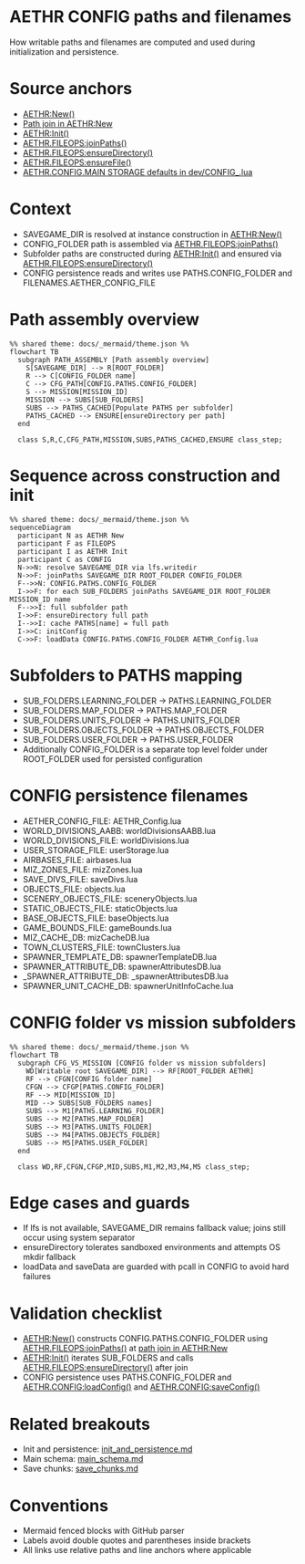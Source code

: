 # AETHR CONFIG paths and filenames

How writable paths and filenames are computed and used during initialization and persistence.

# Source anchors

- [AETHR:New()](https://github.com/Gh0st352/AETHR/blob/main/dev/AETHR.lua#L65)
- [Path join in AETHR:New](https://github.com/Gh0st352/AETHR/blob/main/dev/AETHR.lua#L125)
- [AETHR:Init()](https://github.com/Gh0st352/AETHR/blob/main/dev/AETHR.lua#L199)
- [AETHR.FILEOPS:joinPaths()](https://github.com/Gh0st352/AETHR/blob/main/dev/FILEOPS_.lua#L37)
- [AETHR.FILEOPS:ensureDirectory()](https://github.com/Gh0st352/AETHR/blob/main/dev/FILEOPS_.lua#L46)
- [AETHR.FILEOPS:ensureFile()](https://github.com/Gh0st352/AETHR/blob/main/dev/FILEOPS_.lua#L120)
- [AETHR.CONFIG.MAIN STORAGE defaults in dev/CONFIG_.lua](https://github.com/Gh0st352/AETHR/blob/main/dev/CONFIG_.lua#L200)

# Context

- SAVEGAME_DIR is resolved at instance construction in [AETHR:New()](https://github.com/Gh0st352/AETHR/blob/main/dev/AETHR.lua#L65)
- CONFIG_FOLDER path is assembled via [AETHR.FILEOPS:joinPaths()](https://github.com/Gh0st352/AETHR/blob/main/dev/FILEOPS_.lua#L37)
- Subfolder paths are constructed during [AETHR:Init()](https://github.com/Gh0st352/AETHR/blob/main/dev/AETHR.lua#L199) and ensured via [AETHR.FILEOPS:ensureDirectory()](https://github.com/Gh0st352/AETHR/blob/main/dev/FILEOPS_.lua#L46)
- CONFIG persistence reads and writes use PATHS.CONFIG_FOLDER and FILENAMES.AETHER_CONFIG_FILE

# Path assembly overview

```mermaid
%% shared theme: docs/_mermaid/theme.json %%
flowchart TB
  subgraph PATH_ASSEMBLY [Path assembly overview]
    S[SAVEGAME_DIR] --> R[ROOT_FOLDER]
    R --> C[CONFIG_FOLDER name]
    C --> CFG_PATH[CONFIG.PATHS.CONFIG_FOLDER]
    S --> MISSION[MISSION_ID]
    MISSION --> SUBS[SUB_FOLDERS]
    SUBS --> PATHS_CACHED[Populate PATHS per subfolder]
    PATHS_CACHED --> ENSURE[ensureDirectory per path]
  end

  class S,R,C,CFG_PATH,MISSION,SUBS,PATHS_CACHED,ENSURE class_step;
```

# Sequence across construction and init

```mermaid
%% shared theme: docs/_mermaid/theme.json %%
sequenceDiagram
  participant N as AETHR New
  participant F as FILEOPS
  participant I as AETHR Init
  participant C as CONFIG
  N->>N: resolve SAVEGAME_DIR via lfs.writedir
  N->>F: joinPaths SAVEGAME_DIR ROOT_FOLDER CONFIG_FOLDER
  F-->>N: CONFIG.PATHS.CONFIG_FOLDER
  I->>F: for each SUB_FOLDERS joinPaths SAVEGAME_DIR ROOT_FOLDER MISSION_ID name
  F-->>I: full subfolder path
  I->>F: ensureDirectory full path
  I-->>I: cache PATHS[name] = full path
  I->>C: initConfig
  C->>F: loadData CONFIG.PATHS.CONFIG_FOLDER AETHR_Config.lua
```

# Subfolders to PATHS mapping

- SUB_FOLDERS.LEARNING_FOLDER -> PATHS.LEARNING_FOLDER
- SUB_FOLDERS.MAP_FOLDER -> PATHS.MAP_FOLDER
- SUB_FOLDERS.UNITS_FOLDER -> PATHS.UNITS_FOLDER
- SUB_FOLDERS.OBJECTS_FOLDER -> PATHS.OBJECTS_FOLDER
- SUB_FOLDERS.USER_FOLDER -> PATHS.USER_FOLDER
- Additionally CONFIG_FOLDER is a separate top level folder under ROOT_FOLDER used for persisted configuration

# CONFIG persistence filenames

- AETHER_CONFIG_FILE: AETHR_Config.lua
- WORLD_DIVISIONS_AABB: worldDivisionsAABB.lua
- WORLD_DIVISIONS_FILE: worldDivisions.lua
- USER_STORAGE_FILE: userStorage.lua
- AIRBASES_FILE: airbases.lua
- MIZ_ZONES_FILE: mizZones.lua
- SAVE_DIVS_FILE: saveDivs.lua
- OBJECTS_FILE: objects.lua
- SCENERY_OBJECTS_FILE: sceneryObjects.lua
- STATIC_OBJECTS_FILE: staticObjects.lua
- BASE_OBJECTS_FILE: baseObjects.lua
- GAME_BOUNDS_FILE: gameBounds.lua
- MIZ_CACHE_DB: mizCacheDB.lua
- TOWN_CLUSTERS_FILE: townClusters.lua
- SPAWNER_TEMPLATE_DB: spawnerTemplateDB.lua
- SPAWNER_ATTRIBUTE_DB: spawnerAttributesDB.lua
- _SPAWNER_ATTRIBUTE_DB: _spawnerAttributesDB.lua
- SPAWNER_UNIT_CACHE_DB: spawnerUnitInfoCache.lua

# CONFIG folder vs mission subfolders

```mermaid
%% shared theme: docs/_mermaid/theme.json %%
flowchart TB
  subgraph CFG_VS_MISSION [CONFIG folder vs mission subfolders]
    WD[Writable root SAVEGAME_DIR] --> RF[ROOT_FOLDER AETHR]
    RF --> CFGN[CONFIG folder name]
    CFGN --> CFGP[PATHS.CONFIG_FOLDER]
    RF --> MID[MISSION_ID]
    MID --> SUBS[SUB_FOLDERS names]
    SUBS --> M1[PATHS.LEARNING_FOLDER]
    SUBS --> M2[PATHS.MAP_FOLDER]
    SUBS --> M3[PATHS.UNITS_FOLDER]
    SUBS --> M4[PATHS.OBJECTS_FOLDER]
    SUBS --> M5[PATHS.USER_FOLDER]
  end

  class WD,RF,CFGN,CFGP,MID,SUBS,M1,M2,M3,M4,M5 class_step;
```

# Edge cases and guards

- If lfs is not available, SAVEGAME_DIR remains fallback value; joins still occur using system separator
- ensureDirectory tolerates sandboxed environments and attempts OS mkdir fallback
- loadData and saveData are guarded with pcall in CONFIG to avoid hard failures

# Validation checklist

- [AETHR:New()](https://github.com/Gh0st352/AETHR/blob/main/dev/AETHR.lua#L65) constructs CONFIG.PATHS.CONFIG_FOLDER using [AETHR.FILEOPS:joinPaths()](https://github.com/Gh0st352/AETHR/blob/main/dev/FILEOPS_.lua#L37) at [path join in AETHR:New](https://github.com/Gh0st352/AETHR/blob/main/dev/AETHR.lua#L125)
- [AETHR:Init()](https://github.com/Gh0st352/AETHR/blob/main/dev/AETHR.lua#L199) iterates SUB_FOLDERS and calls [AETHR.FILEOPS:ensureDirectory()](https://github.com/Gh0st352/AETHR/blob/main/dev/FILEOPS_.lua#L46) after join
- CONFIG persistence uses PATHS.CONFIG_FOLDER and [AETHR.CONFIG:loadConfig()](https://github.com/Gh0st352/AETHR/blob/main/dev/CONFIG_.lua#L380) and [AETHR.CONFIG:saveConfig()](https://github.com/Gh0st352/AETHR/blob/main/dev/CONFIG_.lua#L404)

# Related breakouts

- Init and persistence: [init_and_persistence.md](./init_and_persistence.md)
- Main schema: [main_schema.md](./main_schema.md)
- Save chunks: [save_chunks.md](./save_chunks.md)

# Conventions

- Mermaid fenced blocks with GitHub parser
- Labels avoid double quotes and parentheses inside brackets
- All links use relative paths and line anchors where applicable